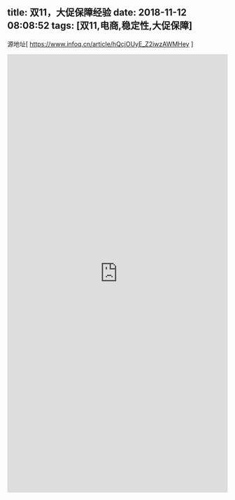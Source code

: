 title: 双11，大促保障经验
date: 2018-11-12 08:08:52
tags: [双11,电商,稳定性,大促保障]
---
源地址[ https://www.infoq.cn/article/hQcjOUyE_Z2iwzAWMHey ]
<br/>
<!--more-->
<iframe src="https://www.infoq.cn/article/hQcjOUyE_Z2iwzAWMHey" frameBorder="0" width="100%" scrolling="yes" height="1000px"></iframe>
